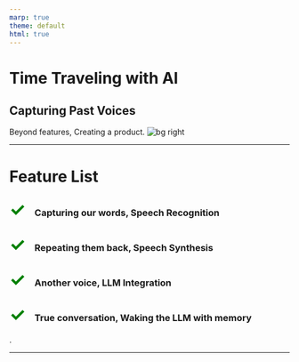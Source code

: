 ```yaml
---
marp: true
theme: default
html: true
---
```


# Time Traveling with AI</h1><h2>Capturing Past Voices</h2>

Beyond features, Creating a product.
![bg right](./slide_images/user_chats_wiyh_an_ai.webp)

<!-- NOTES:
Hello everyone, and welcome back to our channel! In our journey so far, we've dived into the fascinating world of language models and explored a myriad of features. From capturing spoken words with precision with speech recognition, to having text spoken with speech synthesis, we've seen how we can interact with AI in ways that were once pure science fiction.
-->

---

# Feature List

### <span style='color: green; font-size: 2em;margin-right: 0.5em;'>✓</span>Capturing our words, Speech Recognition

### <span style='color: green; font-size: 2em;margin-right: 0.5em;'>✓</span>Repeating them back, Speech Synthesis

### <span style='color: green; font-size: 2em;margin-right: 0.5em;'>✓</span>Another voice, LLM Integration

### <span style='color: green; font-size: 2em;margin-right: 0.5em;'>✓</span>True conversation, Waking the LLM with memory

.

<!-- NOTES:
We've gone step by step through the process – how to listen and respond, and how to elevate those interactions into meaningful conversations with AI, such as OpenAI's ChatGPT, Anthropic's Claude, and Inflection's... or should I say Microsoft's, Hey Pi model.


-->

---

<div style='width: 100%; height:100%; background: url(./slide_images/OpenaiAnthropicInflection.png) no-repeat; background-size: contain; background-position: center; '></div>

<!-- NOTES:
But these are all just features — incredible features, yes, but still individual pieces of a larger puzzle. Today, we're shifting gears from the singular capabilities to the big picture.

In this video, we're going to show you how all these elements come together to create not just a feature, but a complete product. A product that leverages the combined strength of these features to deliver an experience.

So, if you're interested in looking at how this can be done, stick around, and let's get started!"
-->

---

# Ideas and Imagination

-   Role Playing ..
-   An AI DJ with play lists...
-   ...

![bg right](./slide_images/thought_process.webp)

<!-- NOTES
First of all we need an idea, a vision of what we would like to create. One idea that comes to mind is an AI DJ introducing songs from our personal playlist. We could give the AI DJ a quirky personality and pull the songs from a music service, but maybe this would be a litle limited, another idea comes to mind, an AI that plays the role of someone from the past, they tell us about their day, what are their concerns and worries and what music they are listening to. We specify a time and a location and out of the mists of time, a character begins to tell us about their day.

It has a good feel to it, lets go with it

We'll give the idea the name 'Eternal Dreams Radio'.
-->

---

# Eternal Dreams Radio

## A portal to the past

![bg right](./slide_images/ai_listens_to_the_past.png)

<!-- NOTES
Imagine, a sort time travel, not through the physical world, but through the power of voice and sound. Imagine being able to hear the intimate thoughts and events of someone's life from decades ago as if you were right there with them

The product we aim to build will allow us to experience the world through the weekly diary entries of people from different times. To be able to immerse ourselves in their stories, feel the pulse of the events they lived through, and even share the melodies that moved them.

Our solution uses language models to resurrect the lost voices of history, adds layers of context with events of the times, and for that extra touch of authenticity, it adds songs from the era, completing the ambiance of the diary entries.
-->

---

# The Technical Detail

## The System Prompt

Your role is, that given an age, a gender, a location and a year, to produce a weekly diary entry, for an individual, based on the age, location and year properties provided. The Individual should reflect on the past week, discussing the current events at the provided location and provided year and their own concerns. Begin with the individual introducing themselves, mentioning the year, where they live, and their occupation. The introduction should be followed by a continued story of 300 words in three paragraphs. In each paragraph, the individual should mention a song and its artist popular in the year provided and that matches the paragraph"s vibe. Conclude by adding a section to express the individuals gratitude for the opportunity to share the week"s experiences. The choice of songs should follow there rules [ 1. song must match the vibe of the paragraph. 2. songs release date must be in or before the provided year. 3. at least two of the songs should be in the language of the location provided.

<!-- NOTES
So enougth with floating thoughts, lets get down to the technical detail. How are we going to do this?
Let's take the easy way, we'll ask the LLM to do it.
Our task then, is to guide the LLM to recount tales from a bygone era, complete with emotions, events, and even music. But how do we get the LLM to do this? The answer lies in a meticulously crafted system prompt.
-->

---

# The Technical Detail

## Structuring using the System Prompt

### Write the response in json in the following format.

```json
{
	"diaryentry": {
		"intro": "introduction",
		"paragraphs": [
			{
				"paragraph": "paragraph",
				"song": "song",
				"artist": "artist",
				"release date": "Release Date"
			}
		],
		"gratitude": "gratitude"
	}
}
```

<!--NOTES
With this level of detail in the prompt the LLM will be able to return a diary entry and it would be quite straight forward to just pass the output to a speech synthesis enabled function and end there, but to truly step back in time, we crave the ambiance only music can provide. A spoken diary is one thing; an auditory experience with era specific melodies is quite another. So, how do we conjure up these tunes from text? The solution lies in a musical oracle, or rather music library services api.

However to harness the api, we need more than just text, we need specific arguments. Extracting song titles and artist names from a block of narrative text doesn't sound fun. So lets get the LLM to do the heavy lifting.

To help guide the llm, we can update our system prompt to include a request for structured output, asking the AI, to give us not just prose, but JSON; with tags for each melody and its artist. And just like that, the AI delivers.

This technique of guiding the LLM to format unstructured data into a structured one is a true game-changer. It's an nice step that brings us back to familiar teritory and allows us to interact with a music service using their API.

At this point we're ready to look at the overal components and workflow.
-->

---

# Components and Workflow

![](./slide_images/Workflow.png)

<!-- NOTES
For the user interaction we will use plain html, css and javascript.
FastAPI for delivering the ui, taking the user requests and for interacting with the AI and the Music Service
Groq wth Mistral will be our dependable LLM and
Spotify our Music Library

The create diary request is made from the Web UI
The FastAPI server takes the request, crafts a systme prompt and sends it to Groq
Groq returns the Diary Narative in JSON format and the songs and artists are extracted
FastAPI searches for the song and artists using the Spotify API
FastAPI puts it all together and returns the Diary Entry to the WebUI
The WebUI plays the diary, using the browsers speech synthesis api for speech, and the  audio component to play the songs.

and we can move on to look at the solution in more detail [Move to next slide]
-->

---

# Solution Detail

![](./slide_images/overview.png)

<!-- NOTES
The solution detail
-->

---

# Server Detail

![](./slide_images/server.png)

<!-- NOTES
The server detail
The server does the most heavy lifting it crafts the prompt given the arguments and manages the call to the AI which in this case is Groq. The extraction of the songs and artists and is quite straight forward because we are detailing with json but the call to Spotify is a litle more complex and there are some setup steps to go through before we can use the api which include creating a Spotify developer account, creating the api keys. Once we have these its a matter of working out how to call the api to get an access token and how to call the api to search for the song preview urls. We're come back to that later on. Everything is put together and returned to the client.
-->

---

# Client Detail

![](./slide_images/client.png)

<!-- NOTES
and the client detail.
All the client has to do is play the returned diary entry which can be done using the speech synthesis api we looked at in earlier presentations and using the audio component to play the song urls. Using the audio component is more or less the same as using the speech synthesis.


-->

---

# Technical focus on Spotify - Get the access token

```python
def spotify_get_access_token():
    """
    Get Spotify access token.
    """
    client_id = os.getenv("SPOTIFY_CLIENT_ID")
    client_secret = os.getenv("SPOTIFY_CLIENT_SECRET")
    credentials = base64.b64encode(f"{client_id}:{client_secret}".encode()).decode()
    headers = {
        "Authorization": f"Basic {credentials}",
        "Content-Type": "application/x-www-form-urlencoded",
    }
    data = {"grant_type": "client_credentials"}

    try:
        response = httpx.post(
            "https://accounts.spotify.com/api/token", headers=headers, data=data
        )
        response.raise_for_status()  # Raises an httpx.HTTPStatusError for 4xx/5xx responses
        return response.json()["access_token"]
```

<!-- NOTES
As promised, let's take a quick look at the Spotify specifics, bascically how to get the access token and how to serach for the songs.
I will leave a link in the description to Spotify's developer page where you can sign up and get your api tokens.

With the get access token you can see its just a matter of setting up the authorization header with the right information and making the call.

Once you have the access token we're ready for the seach .

-->

---

# Technical focus on Spotify - Searching for songs

```python
def spotify_get_songs_preview_url(search_criteria, access_token):
    """
    Retrieves the Spotify preview URL of tracks based on the search criteria.
    """
    auth_header = {"Authorization": f"Bearer {access_token}"}
    search_url = "https://api.spotify.com/v1/search"
    params = {"q": search_criteria, "type": "track", "limit": 5}
    try:
        response = httpx.get(search_url, headers=auth_header, params=params)
        response.raise_for_status()

        search_results = response.json()
        tracks = search_results["tracks"]["items"]
        preview_url = None
        if tracks:
            for track in tracks:
                if track["preview_url"]:
                    # Return the first preview URL found
                    preview_url = track["preview_url"]
                    break
        return preview_url
```

<!-- NOTES

Again, once we're familia with the code, the steps are straight forward, taking our access token we populte our search criteria and make the call and grab the first preview_url that is filled. Sometimes, a song will have no preview_url, and in that case, as there is no url, the song will not be played.

Having explored the intricate workings of our system, let’s shift from theory to practice. It’s one thing to discuss the technical architecture and quite another to see it in action. Let’s dive into a live demonstration of our solution.
-->

---

# Demo

<div style='height: 100%; display: grid; grid; grid-template-columns: 1fr 1fr;'>
<div style='width: 100%; height:100%; background: url(./slide_images/demo.png) no-repeat; background-size: contain; background-position: center; '></div>
<div style='width: 100%; height:100%; background: url(./slide_images/demo_playing.png) no-repeat; background-size: contain; background-position: center;'></div>
</div>

<!-- NOTES
As we prepare to dive into the past, let’s set the stage for our journey. Today, we’ll be requesting a weekly audio diary from the year 1989, set in the vibrant city of Milan. Our fictional narrator for this journey is a 28-year-old man whose experiences and thoughts have been brought to life through the power of our AI-driven system.

[Show the input fields being filled: ‘1989’, ‘Milan’, ‘Male’, ‘28’]

Before I initiate this time travel, there's an important note on authenticity and audio content. While our diary will mention and play the specific songs that defined the era and our character’s life in 1989, the actual audio you'll hear, on youtube, isn't. To navigate around copyright issues, we’ve replaced them with a selection of copyright-free music from YouTube's audio library. This means you can enjoy the experience without any interruption or legal concerns.

Watch for the 'Song Playing' notification right here in the bottom right of your screen whenever a track starts playing.

Alright, with all set, let’s make our request to the past and listen to what a week in 1989 Milan was like for our young man."

[Click ‘Submit’ or equivalent action, initiating the request]

[As the diary entry plays, show visual cues for song mentions and changes]

[As the diary entry and music play, periodically highlight the 'Song Playing' notification]

[After the demo]
-->

---

# Eternal Dreams Radio

## A portal to the past

[Code and slides in description](https://github.com/MindForeverVoyaging/eternal_dreams/tree/master)

![bg right](./slide_images//ai_listens_to_the_past.png)

<!-- NOTES
And there you have it—a seamless blend of history, personal storytelling, and music, all brought together by AI . This demo not only showcases the technical capabilities we have learnt but also the creative possibilities it unlocks in a new and immersive way."

Thank you for joining me on this temporal journey. Stay tuned for more explorations, and don't forget to like, subscribe, and share if you enjoyed this trip down memory lane."
-->
